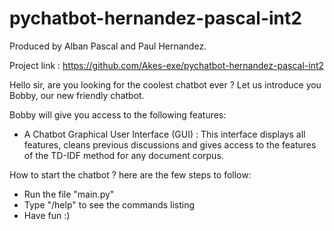 # pychatbot-hernandez-pascal-int2

Produced by Alban Pascal and Paul Hernandez.

Project link : https://github.com/Akes-exe/pychatbot-hernandez-pascal-int2


Hello sir, are you looking for the coolest chatbot ever ?
Let us introduce you Bobby, our new friendly chatbot.

Bobby will give you access to the following features:
  - A Chatbot Graphical User Interface (GUI)  : This interface displays all features, cleans previous discussions and gives access to the features of the TD-IDF method for any document corpus.

    
How to start the chatbot ?
here are the few steps to follow:
  - Run the file "main.py"
  - Type "/help" to see the commands listing
  - Have fun :)

  
